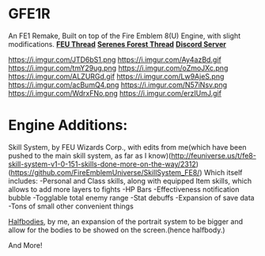 

# GFE1R
An FE1 Remake, Built on top of the Fire Emblem 8(U) Engine, with slight modifications.
[**FEU Thread**](http://feuniverse.us/t/gfe1r-generic-fe1-remake/2134)
[**Serenes Forest Thread**](https://serenesforest.net/forums/index.php?/topic/68578-gfe1r-generic-fe1-remake/)
[**Discord Server**](https://discord.gg/Z8EwVyp)

https://i.imgur.com/JTD6bS1.png https://i.imgur.com/Ay4azBd.gif
https://i.imgur.com/tmY29ug.png https://i.imgur.com/oZmoJXc.png
https://i.imgur.com/ALZURGd.gif https://i.imgur.com/Lw9AjeS.png
https://i.imgur.com/acBumQ4.png https://i.imgur.com/N57iNsv.png
https://i.imgur.com/WdrxFNo.png https://i.imgur.com/erzIUmJ.gif

# Engine Additions:

Skill System, by FEU Wizards Corp., with edits from me(which have been pushed to the main skill system, as far as I know)(http://feuniverse.us/t/fe8-skill-system-v1-0-151-skills-done-more-on-the-way/2312)(https://github.com/FireEmblemUniverse/SkillSystem_FE8/)
	Which itself includes:
	-Personal and Class skills, along with equipped Item skills, which allows to add more layers to fights
	-HP Bars
	-Effectiveness notification bubble
	-Togglable total enemy range
	-Stat debuffs
	-Expansion of save data
	-Tons of small other convenient things
	
[Halfbodies](https://github.com/Kirbseverywhere/GFE1R/blob/master/Engine%20Hacks/Asm%20Hacks/Portraits.event), by me, an expansion of the portrait system to be bigger and allow for the bodies to be showed on the screen.(hence halfbody.)

And More!